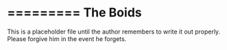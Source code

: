 
=========
The Boids
=========

This is a placeholder file until the author remembers to write it out properly. Please forgive him in the event he forgets.